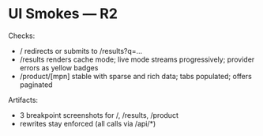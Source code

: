 # UI Smokes — R2

Checks:
- / redirects or submits to /results?q=...
- /results renders cache mode; live mode streams progressively; provider errors as yellow badges
- /product/[mpn] stable with sparse and rich data; tabs populated; offers paginated

Artifacts:
- 3 breakpoint screenshots for /, /results, /product
- rewrites stay enforced (all calls via /api/*)
